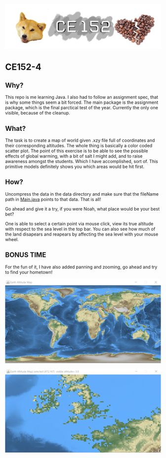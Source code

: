 ![banner](doc/banner.png)
# CE152-4
## Why?
This repo is me learning Java. I also had to follow an assignment spec, that is why some things seem a bit forced. The main package is the assignment package, which is the final parctical test of the year. Currently the only one visible, because of the cleanup.


## What?
The task is to create a map of world given .xzy file full of coordinates and their corresponding altitudes. The whole thing is basically a color coded scatter plot. The point of this exercise is to be able to see the possible effects of global warming, with a bit of salt I might add, and to raise awareness amongst the students. Which I have accomplished, sort of. This primitive models definitely shows you which areas would be hit first. 


## How?
Uncompress the data in the data directory and make sure that the fileName path in [Main.java](./src/assignment/Main.java) points to that data. That is all!

Go ahead and give it a try, if you were Noah, what place would be your best bet? 

One is able to select a certain point via mouse click, view its true altitude with respect to the sea level in the top bar. You can also see how much of the land disapears and reapears by affecting the sea level with your mouse wheel.

## BONUS TIME
For the fun of it, I have also added panning and zooming, go ahead and try to find your hometown!

![World map preview](doc/EarthAltitudeMap.png)

![World map preview](doc/EarthAltitudeMap2.png)
